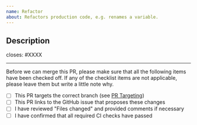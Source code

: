 ```yaml
---
name: Refactor 
about: Refactors production code, e.g. renames a variable.
---
```


## Description

<!-- Add a description of the changes that this PR introduces and the files that
are the most critical to review. -->

closes: #XXXX

---

Before we can merge this PR, please make sure that all the following items have been
checked off. If any of the checklist items are not applicable, please leave them but
write a little note why.
 
- [ ] This PR targets the correct branch (see [PR Targeting](https://github.com/cosmos/cosmos-sdk/blob/master/CONTRIBUTING.md#pr-targeting))
- [ ] This PR links to the GitHub issue that proposes these changes
- [ ] I have reviewed "Files changed" and provided comments if necessary
- [ ] I have confirmed that all required CI checks have passed